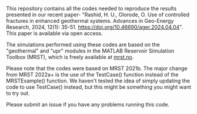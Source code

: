 This repository contains all the codes needed to reproduce the results presented in our recent paper- "Rashid, H. U., Olorode, O. Use of controlled fractures in enhanced geothermal systems. Advances in Geo-Energy Research, 2024, 12(1): 35-51. https://doi.org/10.46690/ager.2024.04.04". This paper is available via open access.

The simulations performed using these codes are based on the "geothermal" and "upr" modules in the MATLAB Reservoir Simulation Toolbox (MRST), which is freely available at [mrst.no](https://www.sintef.no/projectweb/mrst/).

Please note that the codes were based on MRST 2021b. The major change from MRST 2022a+ is the use of the TestCase() function instead of the MRSTExample() function. We haven't tested the idea of simply updating the code to use TestCase() instead, but this might be something you might want to try out.

Please submit an issue if you have any problems running this code.
